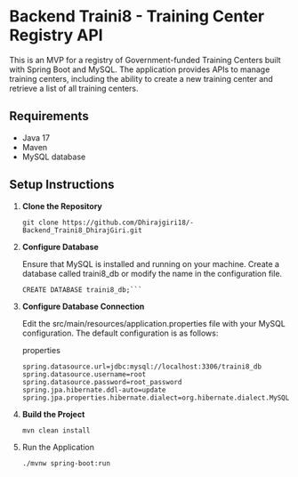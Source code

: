# Backend Traini8 - Training Center Registry API

This is an MVP for a registry of Government-funded Training Centers built with Spring Boot and MySQL. The application provides APIs to manage training centers, including the ability to create a new training center and retrieve a list of all training centers.

## Requirements

- Java 17
- Maven
- MySQL database

## Setup Instructions

1. **Clone the Repository**

   ```git clone https://github.com/Dhirajgiri18/-Backend_Traini8_DhirajGiri.git```

2. **Configure Database**
   
   Ensure that MySQL is installed and running on your machine.
   Create a database called traini8_db or modify the name in the configuration file.
   ```
   CREATE DATABASE traini8_db;```

4. **Configure Database Connection**

   Edit the src/main/resources/application.properties file with your MySQL configuration. The default configuration is as follows:
   
   properties
   
   ```
   spring.datasource.url=jdbc:mysql://localhost:3306/traini8_db
   spring.datasource.username=root
   spring.datasource.password=root_password
   spring.jpa.hibernate.ddl-auto=update
   spring.jpa.properties.hibernate.dialect=org.hibernate.dialect.MySQL8Dialect```

5. **Build the Project**

   ```mvn clean install```

6. Run the Application

   ```./mvnw spring-boot:run```
